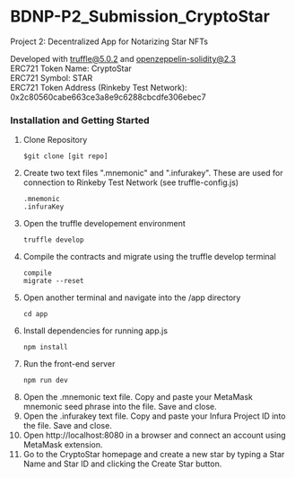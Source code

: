 # BDNP-P2_Submission_CryptoStar
Project 2: Decentralized App for Notarizing Star NFTs

Developed with truffle@5.0.2 and openzeppelin-solidity@2.3 </br>
ERC721 Token Name: CryptoStar </br>
ERC721 Symbol: STAR </br>
ERC721 Token Address (Rinkeby Test Network): 0x2c80560cabe663ce3a8e9c6288cbcdfe306ebec7 </br>

<h3>Installation and Getting Started</h3>
<ol><li>Clone Repository</li>
  
<pre>
<code>$git clone [git repo]</code>
</pre>
  <li>Create two text files ".mnemonic" and ".infurakey". These are used for connection to Rinkeby Test Network (see truffle-config.js)</li>
  
<pre><code>.mnemonic
.infuraKey
</code></pre>
  <li>Open the truffle developement environment</li>
  <pre><code>truffle develop</code></pre>
  <li>Compile the contracts and migrate using the truffle develop terminal</li>
  <pre><code>compile
migrate --reset</code></pre>
<li>Open another terminal and navigate into the /app directory</li>
<pre><code>cd app</code></pre>
  <li>Install dependencies for running app.js</li>
  <pre><code>npm install</code></pre>
 <li>Run the front-end server</li>
 <pre><code>npm run dev</code></pre>
<li>Open the .mnemonic text file. Copy and paste your MetaMask mnemonic seed phrase into the file. Save and close.</li>
<li>Open the .infurakey text file. Copy and paste your Infura Project ID into the file. Save and close.</li>
  <li>Open http://localhost:8080 in a browser and connect an account using MetaMask extension.</li>
  <li>Go to the CryptoStar homepage and create a new star by typing a Star Name and Star ID and clicking the Create Star button.</li>
  
</ol>
